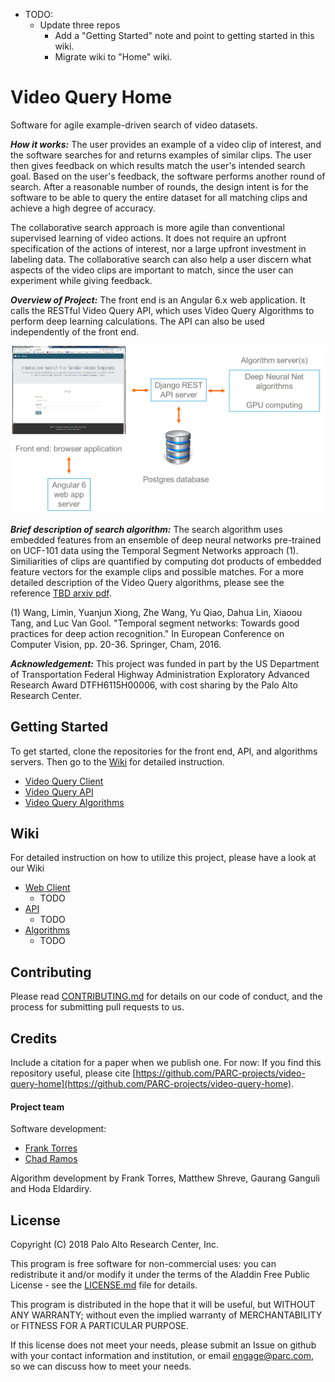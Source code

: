 - TODO:
    - Update three repos
        - Add a "Getting Started" note and point to getting started in this wiki.
        - Migrate wiki to "Home" wiki.

# Video Query Home

Software for agile example-driven search of video datasets. 

_**How it works:**_ The user provides an example of a
video clip of interest, and the software searches for and returns examples of similar clips. 
The user then gives feedback
on which results match the user's intended search goal. Based on the user's feedback, the software performs another 
round of search. After a reasonable number of rounds, the design intent is for the software to be able to 
query the entire dataset for all matching clips and achieve a high degree of accuracy. 

The collaborative search approach
is more agile than conventional supervised learning of video actions.  It does not require an upfront specification
of the actions of interest, nor a large upfront investment in labeling data. The collaborative search can also help a user discern what aspects of the video clips
are important to match, since the user can experiment while giving feedback. 

_**Overview of Project:**_ The front end is an Angular 6.x web application. It calls the RESTful Video Query API, 
which uses Video Query Algorithms to perform deep learning calculations. 
The API can also be used independently of the front end. 

![image](high-level-architecture.png)

_**Brief description of search algorithm:**_  The search algorithm uses embedded features from an ensemble of deep neural
networks pre-trained on UCF-101 data using the Temporal Segment Networks approach (1). Similiarities of clips
are quantified by computing dot products of embedded feature vectors for the example clips and possible matches. 
For a more detailed description of the Video Query algorithms, please see the reference [TBD arxiv pdf](https://arxiv.org/).

(1) Wang, Limin, Yuanjun Xiong, Zhe Wang, Yu Qiao, Dahua Lin, Xiaoou Tang, and Luc Van Gool. 
"Temporal segment networks: Towards good practices for deep action recognition." 
In European Conference on Computer Vision, pp. 20-36. Springer, Cham, 2016.

_**Acknowledgement:**_ This project was funded in part by the US Department of Transportation Federal Highway Administration
Exploratory Advanced Research Award DTFH6115H00006, with cost sharing by the Palo Alto Research Center.

## Getting Started

To get started, clone the repositories for the front end, API, and algorithms servers. 
Then go to the [Wiki](#wiki) for detailed instruction.

- [Video Query Client](https://github.com/PARC-projects/video-query-client-web)
- [Video Query API](https://github.com/PARC-projects/video-query-api)
- [Video Query Algorithms](https://github.com/PARC-projects/video-query-algorithms)

## Wiki

For detailed instruction on how to utilize this project, please have a look at our Wiki

* [Web Client]()
  * TODO
* [API]() 
  * TODO
* [Algorithms]() 
  * TODO

## Contributing

Please read [CONTRIBUTING.md](CONTRIBUTING.md) for details on our code of conduct, and the process for submitting pull
requests to us.

## Credits

Include a citation for a paper when we publish one.  For now:
If you find this repository useful, please cite
[https://github.com/PARC-projects/video-query-home](https://github.com/PARC-projects/video-query-home).

#### Project team
Software development:
- [Frank Torres](https://github.com/fetorres)
- [Chad Ramos](https://github.com/chad-ramos)

Algorithm development by Frank Torres, Matthew Shreve, Gaurang Ganguli and Hoda Eldardiry.

## License

Copyright (C) 2018 Palo Alto Research Center, Inc.

This program is free software for non-commercial uses: you can redistribute it and/or modify
it under the terms of the Aladdin Free Public License - see the [LICENSE.md](LICENSE.md) file for details.

This program is distributed in the hope that it will be useful,
but WITHOUT ANY WARRANTY; without even the implied warranty of
MERCHANTABILITY or FITNESS FOR A PARTICULAR PURPOSE.

If this license does not meet your needs, please submit an Issue on github with
your contact information and institution, or email engage@parc.com, so we can discuss how to meet your needs.

